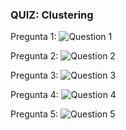 ### **QUIZ: Clustering**

Pregunta 1:
![Question 1](/home/ntamurejocolorado/Projects/Coursera/Machine-Learning-with-Python/Week_4/images/q1.png)

Pregunta 2:
![Question 2](/home/ntamurejocolorado/Projects/Coursera/Machine-Learning-with-Python/Week_4/images/q2.png)

Pregunta 3:
![Question 3](/home/ntamurejocolorado/Projects/Coursera/Machine-Learning-with-Python/Week_4/images/q3.png)

Pregunta 4:
![Question 4](/home/ntamurejocolorado/Projects/Coursera/Machine-Learning-with-Python/Week_4/images/q4.png)

Pregunta 5:
![Question 5](/home/ntamurejocolorado/Projects/Coursera/Machine-Learning-with-Python/Week_4/images/q5.png)
